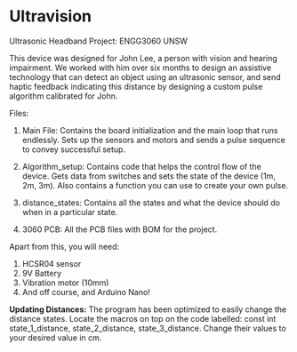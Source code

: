 # Ultravision
Ultrasonic Headband Project: ENGG3060 UNSW

This device was designed for John Lee, a person with vision and hearing impairment. We worked with him over six months to design an assistive technology that can detect an object using an ultrasonic sensor, and send haptic feedback indicating this distance by designing a custom pulse algorithm calibrated for John.

Files:

1. Main File: 
Contains the board initialization and the main loop that runs endlessly. Sets up the sensors and motors and sends a pulse sequence to convey successful setup. 

2. Algorithm_setup: 
Contains code that helps the control flow of the device. Gets data from switches and sets the state of the device (1m, 2m, 3m). Also contains a function you can use to create your own pulse. 

3. distance_states: 
Contains all the states and what the device should do when in a particular state.

4. 3060 PCB: All the PCB files with BOM for the project.

Apart from this, you will need: 
1. HCSR04 sensor
2. 9V Battery
3. Vibration motor (10mm)
4. And off course, and Arduino Nano!

**Updating Distances:** The program has been optimized to easily change the distance states. Locate the macros on top on the code labelled:
const int state_1_distance, state_2_distance, state_3_distance. Change their values to your desired value in cm. 
